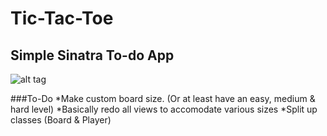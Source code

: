 # Tic-Tac-Toe

## Simple Sinatra To-do App

![alt tag](imgs/screenshot.png)

###To-Do
*Make custom board size. (Or at least have an easy, medium & hard level)
*Basically redo all views to accomodate various sizes
*Split up classes (Board & Player)